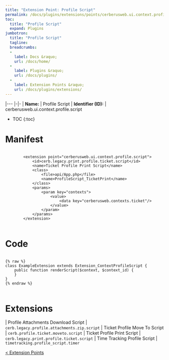```yaml
---
title: "Extension Point: Profile Script"
permalink: /docs/plugins/extensions/points/cerberusweb.ui.context.profile.script/
toc:
  title: "Profile Script"
  expand: Plugins
jumbotron:
  title: "Profile Script"
  tagline: 
  breadcrumbs:
  -
    label: Docs &raquo;
    url: /docs/home/
  -
    label: Plugins &raquo;
    url: /docs/plugins/
  -
    label: Extension Points &raquo;
    url: /docs/plugins/extensions/
---
```


|---
|-|-
| **Name:** | Profile Script
| **Identifier (ID):** | cerberusweb.ui.context.profile.script

* TOC
{:toc}

# Manifest

<pre>
<code class="language-xml">
		&lt;extension point=&quot;cerberusweb.ui.context.profile.script&quot;&gt;
			&lt;id&gt;cerb.legacy.print.profile.ticket.script&lt;/id&gt;
			&lt;name&gt;Ticket Profile Print Script&lt;/name&gt;
			&lt;class&gt;
				&lt;file&gt;api/App.php&lt;/file&gt;
				&lt;name&gt;ProfileScript_TicketPrint&lt;/name&gt;
			&lt;/class&gt;
			&lt;params&gt;
				&lt;param key=&quot;contexts&quot;&gt;
					&lt;value&gt;
						&lt;data key=&quot;cerberusweb.contexts.ticket&quot;/&gt;
					&lt;/value&gt;
				&lt;/param&gt;
			&lt;/params&gt;
		&lt;/extension&gt;
</code>
</pre>

# Code

<pre>
<code class="language-php">
{% raw %}
class ExampleExtension extends Extension_ContextProfileScript {
	public function renderScript($context, $context_id) {
	}
}
{% endraw %}
</code>
</pre>

# Extensions

| Profile Attachments Download Script | `cerb.legacy.profile.attachments.zip.script`
| Ticket Profile Move To Script | `cerb.profile.ticket.moveto.script`
| Ticket Profile Print Script | `cerb.legacy.print.profile.ticket.script`
| Time Tracking Profile Script | `timetracking.profile_script.timer`

<div class="section-nav">
	<div class="left">
		<a href="/docs/plugins/extensions/#extension-points" class="prev">&lt; Extension Points</a>
	</div>
	<div class="right align-right">
	</div>
</div>
<div class="clear"></div>